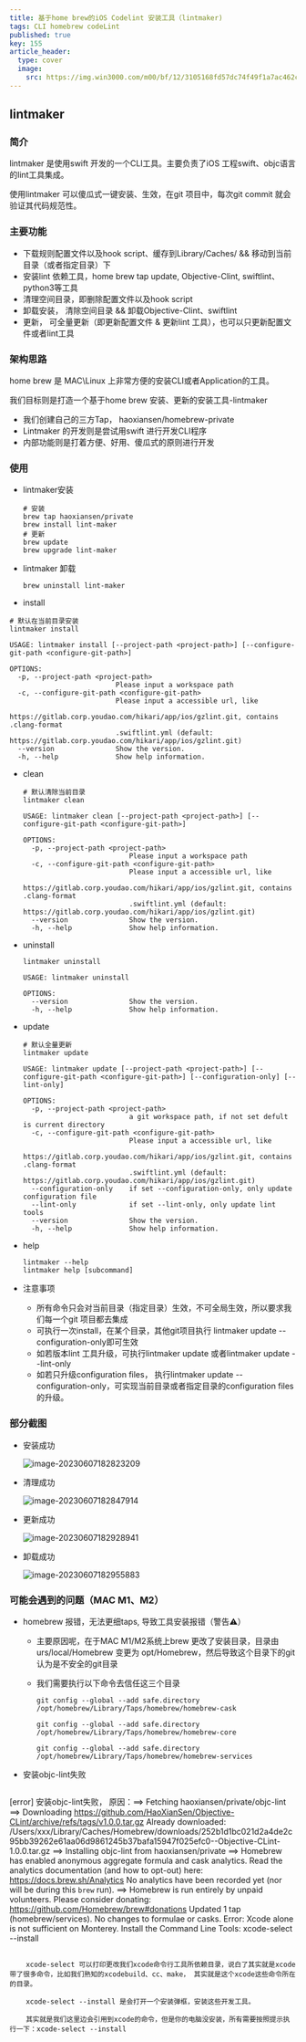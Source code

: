 ```yaml
---
title: 基于home brew的iOS Codelint 安装工具（lintmaker)
tags: CLI homebrew codeLint
published: true
key: 155 
article_header: 
  type: cover
  image:
    src: https://img.win3000.com/m00/bf/12/3105168fd57dc74f49f1a7ac462c0b18.jpg 
---
```




## lintmaker

### 简介

lintmaker 是使用swift 开发的一个CLI工具。主要负责了iOS 工程swift、objc语言的lint工具集成。

使用lintmaker 可以傻瓜式一键安装、生效，在git 项目中，每次git commit 就会验证其代码规范性。

### 主要功能

* 下载规则配置文件以及hook script、缓存到Library/Caches/ && 移动到当前目录（或者指定目录）下
* 安装lint 依赖工具，home brew tap update, Objective-Clint, swiftlint、python3等工具
* 清理空间目录，即删除配置文件以及hook script
* 卸载安装， 清除空间目录 && 卸载Objective-Clint、swiftlint
* 更新， 可全量更新（即更新配置文件 & 更新lint 工具），也可以只更新配置文件或者lint工具

### 架构思路

home brew 是 MAC\Linux 上非常方便的安装CLI或者Application的工具。

我们目标则是打造一个基于home brew 安装、更新的安装工具-lintmaker

* 我们创建自己的三方Tap， haoxiansen/homebrew-private
* Lintmaker 的开发则是尝试用swift 进行开发CLI程序
* 内部功能则是打着方便、好用、傻瓜式的原则进行开发

### 使用

* lintmaker安装

  ```shell
  # 安装
  brew tap haoxiansen/private
  brew install lint-maker
  # 更新
  brew update 
  brew upgrade lint-maker
  
  ```

* lintmaker 卸载

  ```shell
  brew uninstall lint-maker
  ```

  

*  install

  ```shell
  # 默认在当前目录安装
  lintmaker install
  
  USAGE: lintmaker install [--project-path <project-path>] [--configure-git-path <configure-git-path>]
  
  OPTIONS:
    -p, --project-path <project-path>
                            Please input a workspace path
    -c, --configure-git-path <configure-git-path>
                            Please input a accessible url, like
                            https://gitlab.corp.youdao.com/hikari/app/ios/gzlint.git, contains .clang-format
                            .swiftlint.yml (default: https://gitlab.corp.youdao.com/hikari/app/ios/gzlint.git)
    --version               Show the version.
    -h, --help              Show help information.
  ```

  

* clean

  ```shell
  # 默认清除当前目录
  lintmaker clean
  
  USAGE: lintmaker clean [--project-path <project-path>] [--configure-git-path <configure-git-path>]
  
  OPTIONS:
    -p, --project-path <project-path>
                            Please input a workspace path
    -c, --configure-git-path <configure-git-path>
                            Please input a accessible url, like
                            https://gitlab.corp.youdao.com/hikari/app/ios/gzlint.git, contains .clang-format
                            .swiftlint.yml (default: https://gitlab.corp.youdao.com/hikari/app/ios/gzlint.git)
    --version               Show the version.
    -h, --help              Show help information.
  
  ```

  

* uninstall

  ```shell
  lintmaker uninstall
  
  USAGE: lintmaker uninstall
  
  OPTIONS:
    --version               Show the version.
    -h, --help              Show help information.
  ```

  

* update

  ```shell
  # 默认全量更新
  lintmaker update
  
  USAGE: lintmaker update [--project-path <project-path>] [--configure-git-path <configure-git-path>] [--configuration-only] [--lint-only]
  
  OPTIONS:
    -p, --project-path <project-path>
                            a git workspace path, if not set defult is current directory
    -c, --configure-git-path <configure-git-path>
                            Please input a accessible url, like
                            https://gitlab.corp.youdao.com/hikari/app/ios/gzlint.git, contains .clang-format
                            .swiftlint.yml (default: https://gitlab.corp.youdao.com/hikari/app/ios/gzlint.git)
    --configuration-only    if set --configuration-only, only update configuration file
    --lint-only             if set --lint-only, only update lint tools
    --version               Show the version.
    -h, --help              Show help information.
  ```

 * help

   ```shell
   lintmaker --help
   lintmaker help [subcommand]
   ```

 * 注意事项

   * 所有命令只会对当前目录（指定目录）生效，不可全局生效，所以要求我们每一个git 项目都去集成
   * 可执行一次install，在某个目录，其他git项目执行 lintmaker update --configuration-only即可生效
   * 如若版本lint 工具升级，可执行lintmaker update 或者lintmaker update --lint-only
   * 如若只升级configuration files， 执行lintmaker update --configuration-only，可实现当前目录或者指定目录的configuration files的升级。

### 部分截图

* 安装成功

  ![image-20230607182823209](https://cdn.jsdelivr.net/gh/HaoXianSen/HaoXianSen.github.io@master/screenshots/20230607182823image-20230607182823209.png)

* 清理成功

  ![image-20230607182847914](https://cdn.jsdelivr.net/gh/HaoXianSen/HaoXianSen.github.io@master/screenshots/20230607182848image-20230607182847914.png)

* 更新成功

  ![image-20230607182928941](https://cdn.jsdelivr.net/gh/HaoXianSen/HaoXianSen.github.io@master/screenshots/20230607182929image-20230607182928941.png)

* 卸载成功

  ![image-20230607182955883](https://cdn.jsdelivr.net/gh/HaoXianSen/HaoXianSen.github.io@master/screenshots/20230607182956image-20230607182955883.png)

### 可能会遇到的问题（MAC M1、M2）

- homebrew 报错，无法更细taps, 导致工具安装报错（警告⚠️）

  - 主要原因呢，在于MAC M1/M2系统上brew 更改了安装目录，目录由urs/local/Homebrew 变更为 opt/Homebrew，然后导致这个目录下的git 认为是不安全的git目录

  - 我们需要执行以下命令去信任这三个目录

    ```shell
    git config --global --add safe.directory /opt/homebrew/Library/Taps/homebrew/homebrew-cask
    
    git config --global --add safe.directory /opt/homebrew/Library/Taps/homebrew/homebrew-core
    
    git config --global --add safe.directory /opt/homebrew/Library/Taps/homebrew/homebrew-services
    ```

    

- 安装objc-lint失败	

  ```shell
[error] 安装objc-lint失败， 原因：==> Fetching haoxiansen/private/objc-lint 
==> Downloading https://github.com/HaoXianSen/Objective-CLint/archive/refs/tags/v1.0.0.tar.gz Already downloaded: /Users/xxx/Library/Caches/Homebrew/downloads/252b1d1bc021d2a4de2c95bb39262e61aa06d9861245b37bafa15947f025efc0--Objective-CLint-1.0.0.tar.gz
==> Installing objc-lint from haoxiansen/private 
==> Homebrew has enabled anonymous aggregate formula and cask analytics. Read the analytics documentation (and how to opt-out) here:  https://docs.brew.sh/Analytics No analytics have been recorded yet (nor will be during this `brew` run). 
==> Homebrew is run entirely by unpaid volunteers. Please consider donating:   https://github.com/Homebrew/brew#donations Updated 1 tap (homebrew/services). 
No changes to formulae or casks.
Error: Xcode alone is not sufficient on Monterey. Install the Command Line Tools:  xcode-select --install
```

	xcode-select 可以打印更改我们xcode命令行工具所依赖目录，说白了其实就是xcode带了很多命令，比如我们熟知的xcodebuild、cc、make， 其实就是这个xcode这些命令所在的目录。

	xcode-select --install 是会打开一个安装弹框，安装这些开发工具。

	其实就是我们这里边会引用到xcode的命令，但是你的电脑没安装，所有需要按照提示执行一下：xcode-select --install